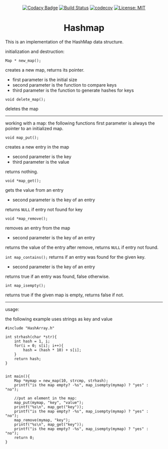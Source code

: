 <div align="center">

[![Codacy Badge](https://api.codacy.com/project/badge/Grade/29bc4234414247f2beb293be419f87ba)](https://www.codacy.com/manual/VGeorgee/Hashmap-implementation-in-C?utm_source=github.com&amp;utm_medium=referral&amp;utm_content=VGeorgee/Hashmap-implementation-in-C&amp;utm_campaign=Badge_Grade)
[![Build Status](https://travis-ci.org/VGeorgee/hashmap.svg?branch=master)](https://travis-ci.org/VGeorgee/hashmap)
[![codecov](https://codecov.io/gh/VGeorgee/Hashmap-implementation-in-C/branch/master/graph/badge.svg)](https://codecov.io/gh/VGeorgee/Hashmap-implementation-in-C)
[![License: MIT](https://img.shields.io/badge/License-MIT-yellow.svg)](https://opensource.org/licenses/MIT)

# Hashmap

</div>

This is an implementation of the HashMap data structure.

initialization and destruction:

`Map * new_map();`

creates a new map, returns its pointer.
   - first parameter is the initial size
   - second parameter is the function to compare keys
   - third parameter is the function to generate hashes for keys


`void delete_map();`

deletes the map

---

working with a map:
the following functions first parameter is always the pointer to an initialized
map.

`void map_put();`

creates a new entry in the map
  - second parameter is the key
  - third parameter is the value

returns nothing.


`void *map_get();`

gets the value from an entry
   - second parameter is the key of an entry
   
returns `NULL` if entry not found for key


`void *map_remove();`

removes an entry from the map
   - second parameter is the key of an entry
   
returns the value of the entry after remove,
returns `NULL` if entry not found.

`int map_contains();`
returns if an entry was found for the given key.
   - second parameter is the key of an entry
   
returns true if an entry was found, false otherwise.


`int map_isempty();`

returns true if the given map is empty, returns false if not.

---

usage:

the following example uses strings as key and value
```
#include "HashArray.h"

int strhash(char *str){
    int hash = 1, i;
    for(i = 0; s[i]; i++){
        hash = (hash * 10) + s[i];
    }
    return hash;
}


int main(){
    Map *mymap = new_map(10, strcmp, strhash);
    printf("is the map empty? -%s", map_isempty(mymap) ? "yes" : "no");
   
    //put an element in the map:
    map_put(mymap, "key", "value");
    printf("%s\n", map_get("key"));    
    printf("is the map empty? -%s", map_isempty(mymap) ? "yes" : "no");        
    map_remove(mymap, "key");
    printf("%s\n", map_get("key"));
    printf("is the map empty? -%s", map_isempty(mymap) ? "yes" : "no");
    return 0;
}
```
